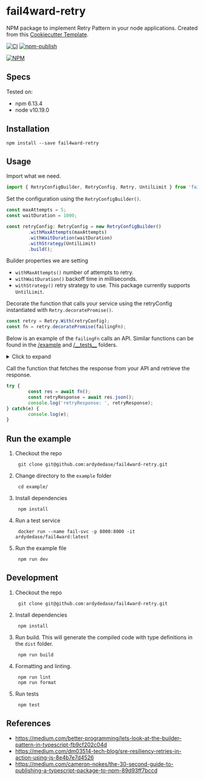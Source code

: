 # fail4ward-retry

NPM package to implement Retry Pattern in your node applications. Created from this [Cookiecutter Template](https://github.com/ardydedase/cookiecutter-npm-package).

[![CI](https://github.com/ardydedase/fail4ward-retry/workflows/CI/badge.svg?branch=master)](https://github.com/ardydedase/fail4ward-retry/actions?query=workflow%3ACI) [![npm-publish](https://github.com/ardydedase/fail4ward-retry/workflows/npm-publish/badge.svg?branch=master)](https://github.com/ardydedase/fail4ward-retry/actions?query=workflow%3Anpm-publish)

[![NPM](https://nodei.co/npm/fail4ward-retry.png?downloads=true&downloadRank=true&stars=true)](https://nodei.co/npm/fail4ward-retry/)

## Specs

Tested on:
- npm 6.13.4
- node v10.19.0

## Installation

```
npm install --save fail4ward-retry
```

## Usage

Import what we need.

```ts
import { RetryConfigBuilder, RetryConfig, Retry, UntilLimit } from 'fail4ward-retry';
```

Set the configuration using the `RetryConfigBuilder()`.

```ts
const maxAttempts = 5;
const waitDuration = 1000;

const retryConfig: RetryConfig = new RetryConfigBuilder()
        .withMaxAttempts(maxAttempts)
        .withWaitDuration(waitDuration)
        .withStrategy(UntilLimit)
        .build();
```

Builder properties we are setting

- `withMaxAttempts()` number of attempts to retry.
- `withWaitDuration()` backoff time in milliseconds.
- `withStrategy()` retry strategy to use. This package currently supports `UntilLimit`.

Decorate the function that calls your service using the retryConfig instantiated with `Retry.decoratePromise()`.

```ts
const retry = Retry.With(retryConfig);
const fn = retry.decoratePromise(failingFn);
```

Below is an example of the `failingFn` calls an API. Similar functions can be found in the [/example](/example) and [/\_\_tests\_\_](/__tests__) folders.
<details>
  <summary>Click to expand</summary>

```ts
async function failingFn() {
  const url = `http://localhost:8000/error`;
  try {
    const res = await fetch(url);
    const {status} = res;
    if (status === 500) {
      throw new Error('server error');
    }
    return res;
  } catch(e) {
    throw new Error(e);
  }
}
```
</details>


Call the function that fetches the response from your API and retrieve the response.

```ts
try {
        const res = await fn();
        const retryResponse = await res.json();
        console.log('retryResponse: ', retryResponse);
} catch(e) {
        console.log(e);
}
```

## Run the example

1. Checkout the repo

        git clone git@github.com:ardydedase/fail4ward-retry.git

1. Change directory to the `example` folder

        cd example/

1. Install dependencies

        npm install

1. Run a test service

        docker run --name fail-svc -p 8000:8000 -it ardydedase/fail4ward:latest

1. Run the example file

        npm run dev

## Development

1. Checkout the repo
        

        git clone git@github.com:ardydedase/fail4ward-retry.git

1. Install dependencies

        npm install

 
1. Run build. This will generate the compiled code with type definitions in the `dist` folder.

        npm run build

1. Formatting and linting.

        npm run lint
        npm run format

1. Run tests

        npm test

## References

- https://medium.com/better-programming/lets-look-at-the-builder-pattern-in-typescript-fb9cf202c04d
- https://medium.com/dm03514-tech-blog/sre-resiliency-retries-in-action-using-js-8e4b7e7d4526
- https://medium.com/cameron-nokes/the-30-second-guide-to-publishing-a-typescript-package-to-npm-89d93ff7bccd
